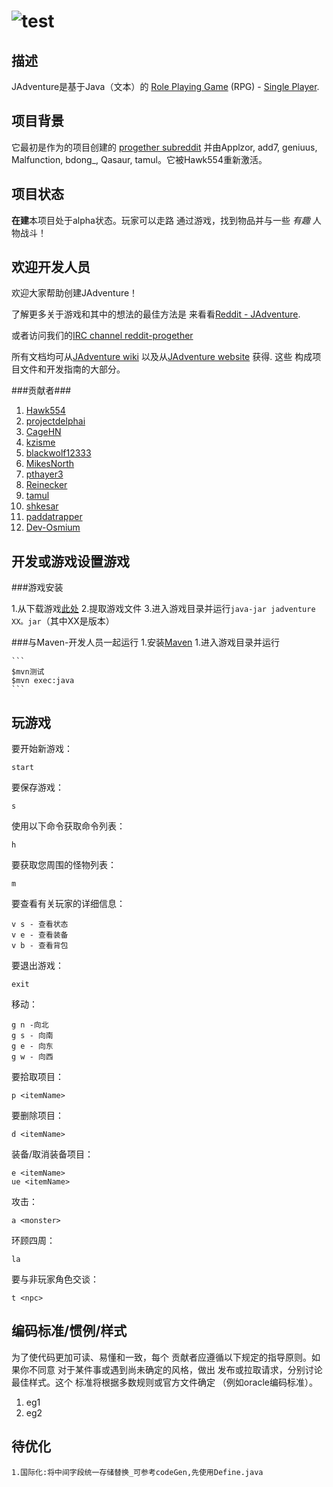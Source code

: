 ![](https://gitee.com/zgn_13200126222/jadventure/blob/master/doc/%E6%B8%B8%E6%88%8F%E6%88%AA%E5%9B%BE/20220824_001.png "test")
==============================================




描述
-------------
JAdventure是基于Java（文本）的
[Role Playing Game](http://en.wikipedia.org/wiki/Role-playing_game) (RPG) -
[Single Player](http://en.wikipedia.org/wiki/Role-playing_game#Single-player).




项目背景
-------------
它最初是作为的项目创建的
[progether subreddit](http://www.reddit.com/r/progether)
并由Applzor, add7, geniuus, Malfunction, bdong\_, Qasaur, tamul。它被Hawk554重新激活。



项目状态
--------------
**在建**本项目处于alpha状态。玩家可以走路
通过游戏，找到物品并与一些 _有趣_ 人物战斗！



欢迎开发人员
----------------------
欢迎大家帮助创建JAdventure！

了解更多关于游戏和其中的想法的最佳方法是
来看看[Reddit - JAdventure](https://www.reddit.com/search?q=jadventure).

或者访问我们的[IRC channel reddit-progether](http://webchat.freenode.net/?channels=reddit-progether&uio=d4)

所有文档均可从[JAdventure wiki](https://github.com/progether/JAdventure/wiki)
以及从[JAdventure website](https://progether.github.io/JAdventure) 获得. 这些
构成项目文件和开发指南的大部分。

###贡献者###
 1. [Hawk554](https://github.com/hawk554)
 1. [projectdelphai](https://github.com/projectdelphai)
 1. [CageHN](https://github.com/CageHN)
 1. [kzisme](https://github.com/kzisme)
 1. [blackwolf12333](https://github.com/blackwolf12333)
 1. [MikesNorth](https://github.com/mikesnorth)
 1. [pthayer3](https://github.com/pthayer3)
 1. [Reinecker](https://github.com/reinecker)
 1. [tamul](https://github.com/tamul)
 1. [shkesar](https://github.com/shkesar)
 1. [paddatrapper](https://github.com/paddatrapper)
 1. [Dev-Osmium](https://github.com/Dev-Osmium)


开发或游戏设置游戏
-----------------------------------------------

###游戏安装

1.从下载游戏[此处](https://github.com/Progether/JAdventure/releases)
2.提取游戏文件
3.进入游戏目录并运行`java-jar jadventure XX。jar`（其中XX是版本）

###与Maven-开发人员一起运行
1.安装[Maven](http://maven.apache.com)
1.进入游戏目录并运行

    ```
    $mvn测试
    $mvn exec:java
    ```

玩游戏
----------------
要开始新游戏：

	start
要保存游戏：

	s
使用以下命令获取命令列表：

	h
要获取您周围的怪物列表：

	m
要查看有关玩家的详细信息：

	v s - 查看状态
    v e - 查看装备
    v b - 查看背包
要退出游戏：

	exit
移动：

	g n -向北
	g s - 向南
	g e - 向东
	g w - 向西
要拾取项目：

	p <itemName>
要删除项目：

	d <itemName>
装备/取消装备项目：

	e <itemName>
    ue <itemName>
攻击：

	a <monster>
环顾四周：

	la
要与非玩家角色交谈：

	t <npc>



编码标准/惯例/样式
--------------------------------
为了使代码更加可读、易懂和一致，每个
贡献者应遵循以下规定的指导原则。如果你不同意
对于某件事或遇到尚未确定的风格，做出
发布或拉取请求，分别讨论最佳样式。这个
标准将根据多数规则或官方文件确定
（例如oracle编码标准）。

 1. eg1
 1. eg2 

待优化
--------------------------------
    1.国际化:将中间字段统一存储替换_可参考codeGen,先使用Define.java
